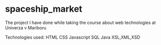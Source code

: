 # spaceship_market
The project I have done while taking the course about web technologies at Univerza v Mariboru

Technologies used:
HTML
CSS
Javascript
SQL
Java
XSL,XML,XSD
